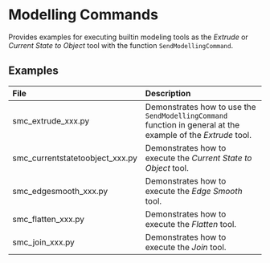 # Modelling Commands
Provides examples for executing builtin modeling tools as the *Extrude* or *Current State to Object* tool with the function `SendModellingCommand`.

## Examples

| File | Description |
| :-   | :-          |
| smc_extrude_xxx.py | Demonstrates how to use the `SendModellingCommand` function in general at the example of the *Extrude* tool. |
| smc_currentstatetoobject_xxx.py | Demonstrates how to execute the *Current State to Object* tool. |
| smc_edgesmooth_xxx.py | Demonstrates how to execute the *Edge Smooth* tool. |
| smc_flatten_xxx.py | Demonstrates how to execute the *Flatten* tool. |
| smc_join_xxx.py | Demonstrates how to execute the *Join* tool. |